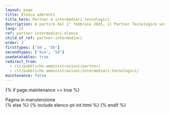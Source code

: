 ```yaml
---
layout: page
title: Elenco aderenti
title_hero: Partner e intermediari tecnologici
description: A partire dal 1° febbraio 2025, il Partner Tecnologico verrà qualificato ai sensi della nuova procedura di qualificazione; nelle more dell’azione del nuovo processo, resteranno pubbliche le liste emanate ai sensi del precedente processo di qualificazione. La lista aggiornata dei Partner Qualificati verrà pubblicata nel corso del mese di Luglio 2025.
lang: it
ref: partner-intermediari-elenco
child_of_ref: partner-intermediari
order: 3
firsttypes: ['Sm', 'Sb']
secondtypes: ['Sva', 'Sd']
usedatatables: true
redirect_from:
  - /it/pubbliche-amministrazioni/partner/
  - /it/pubbliche-amministrazioni/intermediari-tecnologici/
maintenance: false
---
```


{% if page.maintenance == true %}
  <div class="alert alert-info mb-5" role="alert">
    Pagina in manutenzione
  </div>
{% else %}
  {% include elenco-pt-int.html %}
{% endif %}